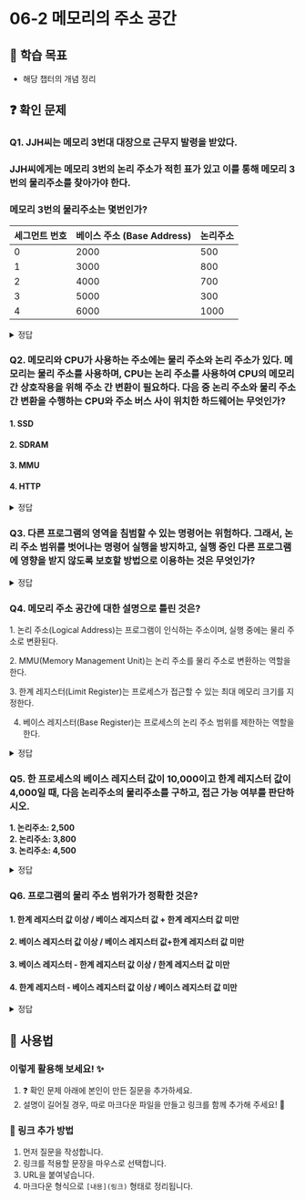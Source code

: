 # 06-2 메모리의 주소 공간

## 📌 학습 목표

- 해당 챕터의 개념 정리

## ❓ 확인 문제


### Q1. JJH씨는 메모리 3번대 대장으로 근무지 발령을 받았다.

### JJH씨에게는 메모리 3번의 논리 주소가 적힌 표가 있고 이를 통해 메모리 3번의 물리주소를 찾아가야 한다.

### 메모리 3번의 물리주소는 몇번인가?

| 세그먼트 번호 | 베이스 주소 (Base Address) | 논리주소 |
| ------------- | -------------------------- | -------- |
| 0             | 2000                       | 500      |
| 1             | 3000                       | 800      |
| 2             | 4000                       | 700      |
| 3             | 5000                       | 300      |
| 4             | 6000                       | 1000     |


<details>
<summary>정답</summary>


- **5300번 **

**[해설]**

- 물리 주소 = **5000 + 300 = 5300**

# 🧠 **논리 주소 (Logical Address)와 물리 주소 (Physical Address)**

컴퓨터 시스템에서 메모리 관리 방식을 이해하기 위해, **논리 주소**와 **물리 주소**는 매우 중요한 개념입니다.

---

## ✅ **논리 주소 (Logical Address)**

- **논리 주소**는 CPU에서 생성된 주소입니다. 프로그램에서 사용하는 주소라고도 할 수 있습니다.
- 운영체제가 메모리 관리 기법을 통해 **논리 주소**를 실제 물리적인 메모리 주소로 변환합니다.
- CPU는 **논리 주소**만을 알며, 이 주소는 **가상 메모리** 시스템에서 사용됩니다.
- 논리 주소는 **페이지 번호**와 **오프셋**(또는 **세그먼트 번호**와 **오프셋**)으로 구성됩니다.

### 예시:

- 논리 주소 (1, 500)
  - 페이지 번호 1, 오프셋 500

---

## ✅ **물리 주소 (Physical Address)**

- **물리 주소**는 실제 메모리 칩에 저장되는 주소입니다.
- 운영체제가 MMU (Memory Management Unit)나 **베이스 레지스터** 등을 이용하여 **논리 주소**를 **물리 주소**로 변환합니다.
- 실제 RAM에서 데이터가 저장되는 위치를 나타냅니다.

## ✅ **논리 주소 → 물리 주소 변환**


**논리 주소**는 물리 주소로 변환될 때, 주로 **페이지 테이블**이나 **세그먼트 테이블**이 사용됩니다.  
이를 통해 논리 주소가 물리 주소로 어떻게 변환되는지 설명하겠습니다.

### 예시 1: 페이지 방식 주소 변환

- 페이지 크기: 1024바이트
- 논리 주소: 1500
- 페이지 번호: `1500 ÷ 1024 = 1` (몫)
- 오프셋: `1500 % 1024 = 476` (나머지)
- 페이지 테이블에서 페이지 1번의 **프레임 번호**가 7번이라고 하면, 물리 주소는 `7 × 1024 + 476 = 7204`가 됩니다.

### 예시 2: 세그먼트 방식 주소 변환

- 세그먼트 크기: 1000바이트
- 논리 주소: (3, 600)
  - 세그먼트 번호: 3
  - 오프셋: 600
- 세그먼트 3의 **베이스 주소**가 5000이라면, 물리 주소는 `5000 + 600 = 5600`이 됩니다.

---


## 🔥 **결론**

- **논리 주소**는 프로그램에서 사용되는 주소이며, 물리 메모리 상에서 실제로 어떤 주소인지 알 수 없습니다.
- **물리 주소**는 실제 메모리 칩에서 데이터가 저장되는 위치를 의미합니다.
- 운영체제는 **페이지 테이블**이나 **세그먼트 테이블**을 통해 논리 주소를 물리 주소로 변환하며, 이를 통해 **가상 메모리**를 효율적으로 관리합니다.

---

</details>

### Q2. 메모리와 CPU가 사용하는 주소에는 물리 주소와 논리 주소가 있다. 메모리는 물리 주소를 사용하며, CPU는 논리 주소를 사용하여 CPU의 메모리 간 상호작용을 위해 주소 간 변환이 필요하다. 다음 중 논리 주소와 물리 주소 간 변환을 수행하는 CPU와 주소 버스 사이 위치한 하드웨어는 무엇인가?

#### 1. SSD

#### 2. SDRAM

#### 3. MMU

#### 4. HTTP

<details>
<summary>정답</summary>

#### 3. MMU

- MMU(Memory Management Unit)는 메모리 관리 장치로, 논리 주소와 물리 주소 간 변환을 수행하는 하드웨어입니다.
- MMU는 CPU가 발생시킨 논리 주소에 베이스 레지스터 값을 더하여 논리 주소를 물리 주소로 변환할 수 있습니다.
- 이때 베이스 레지스터는 메모리 상에서 해당 프로그램의 첫 물리 주소를 갖습니다.

---

</details>


### Q3. 다른 프로그램의 영역을 침범할 수 있는 명령어는 위험하다. 그래서, 논리 주소 범위를 벗어나는 명령어 실행을 방지하고, 실행 중인 다른 프로그램에 영향을 받지 않도록 보호할 방법으로 이용하는 것은 무엇인가?


<details>
<summary>정답</summary>

#### 한계 레지스터

**[해설]**


- CPU가 메모리에 접근하기 전, 논리 주소가 한계 레지스터보다 작은지를 검사한다.
  만약 벗어난다면 인터럽트를 발생시켜, 실행을 중단하게 된다.


</details>

### Q4. 메모리 주소 공간에 대한 설명으로 틀린 것은?

1️. 논리 주소(Logical Address)는 프로그램이 인식하는 주소이며, 실행 중에는 물리 주소로 변환된다.

2️. MMU(Memory Management Unit)는 논리 주소를 물리 주소로 변환하는 역할을 한다.

3️. 한계 레지스터(Limit Register)는 프로세스가 접근할 수 있는 최대 메모리 크기를 지정한다.

4. 베이스 레지스터(Base Register)는 프로세스의 논리 주소 범위를 제한하는 역할을 한다.

<details>
<summary>정답</summary>


**4. 베이스 레지스터(Base Register)는 프로세스의 논리 주소 범위를 제한하는 역할을 한다. X**

- 베이스 레지스터는 논리 주소를 물리 주소로 변환할 때, 기준이 되는 시작 주소를 저장하는 레지스터입니다.
- 프로세스의 주소 제한을 담당하는 것은 **한계 레지스터(Limit Register)**입니다.

**[해설]**

**1. 논리 주소(Logical Address)는 프로그램이 인식하는 주소이며, 실행 중에는 물리 주소로 변환된다.**

- 프로그램이 인식하는 주소이며, 실행 중에는 **물리 주소(Physical Address)**로 변환됨

**2️. MMU(Memory Management Unit)는 논리 주소를 물리 주소로 변환하는 역할을 한다.**

- CPU가 생성한 논리 주소를 실제 물리 주소로 변환하는 역할을 수행
- 페이징, 세그먼테이션 등의 메모리 관리 기법과 연계됨

**3. 한계 레지스터(Limit Register)는 프로세스가 접근할 수 있는 최대 메모리 크기를 지정한다.**

- 프로세스가 접근할 수 있는 **최대 메모리 크기(주소 범위)**를 제한하여 메모리 보호 기능을 수행
- 한계 레지스터보다 큰 주소에 접근하려 하면 운영체제가 오류(예: segmentation fault)를 발생시킴

---

</details>

### Q5. 한 프로세스의 베이스 레지스터 값이 10,000이고 한계 레지스터 값이 4,000일 때, 다음 논리주소의 물리주소를 구하고, 접근 가능 여부를 판단하시오.

**1. 논리주소: 2,500** <br>
**2. 논리주소: 3,800** <br>
**3. 논리주소: 4,500**

<details>
<summary>정답</summary>

**1. 물리주소: 12,500 / 접근 가능** <br>
**2. 물리주소: 13,800 / 접근 가능** <br>
**3. 물리주소: 14,500 / 접근 불가능**

**[해설]**


#### 물리주소 = 베이스 레지스터 값 + 논리주소

#### 단, (논리주소 <= 한계 레지스터 값)인 경우에만 접근 가능

**1. 물리주소=10,000+2,500=12,500** <br>
**논리주소(2,500) < 한계 레지스터 값(4,000) -> 접근 가능**

**2. 물리주소=10,000+3,800=13,800** <br>
**논리주소(3,800) < 한계 레지스터 값(4,000) -> 접근 가능**

**3. 물리주소=10,000+4,500=14,500** <br>
**논리주소(4,500) > 한계 레지스터 값(4,000) -> 접근 불가능**

---

</details>


### Q6. 프로그램의 물리 주소 범위가가 정확한 것은?

#### 1. 한계 레지스터 값 이상 / 베이스 레지스터 값 + 한계 레지스터 값 미만

#### 2. 베이스 레지스터 값 이상 / 베이스 레지스터 값+한계 레지스터 값 미만

#### 3. 베이스 레지스터 - 한계 레지스터 값 이상 / 한계 레지스터 값 미만

#### 4. 한계 레지스터 - 베이스 레지스터 값 이상 / 베이스 레지스터 값 미만

<details>
<summary>정답</summary>

#### 2. 베이스 레지스터 값 이상 / 베이스 레지스터 값+한계 레지스터 값 미만

- 베이스 레지스터가 실행 중인 프로그램의 가장 작은 물리 주소를 저장하면, 한계 레지스터는 논리 주소의 최대 크기를 저장함.

- CPU가 접근하려는 논리주소는 한계 레지스터가 저장한 값보다 커서는 안된다! (만약 한계 레지스터보다 높은 논리 주소에 접근하려고 하면 인터럽트(트랩)을 발생시켜 실행을 중단시킴킴)

---

</details>

## 📝 사용법

### 이렇게 활용해 보세요! ✨

1. ❓ 확인 문제 아래에 본인이 만든 질문을 추가하세요.
2. 설명이 길어질 경우, 따로 마크다운 파일을 만들고 링크를 함께 추가해 주세요! 🔗

### 🔗 링크 추가 방법

1. 먼저 질문을 작성합니다.
2. 링크를 적용할 문장을 마우스로 선택합니다.
3. URL을 붙여넣습니다.
4. 마크다운 형식으로 `[내용](링크)` 형태로 정리됩니다.

